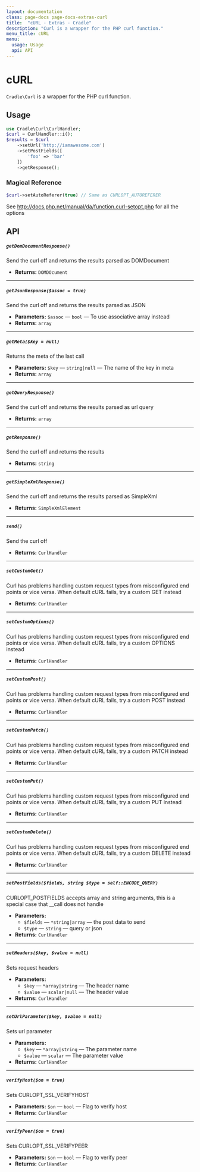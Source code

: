 ```yaml
---
layout: documentation
class: page-docs page-docs-extras-curl
title:  "cURL - Extras - Cradle"
description: "Curl is a wrapper for the PHP curl function."
menu_title: cURL
menu:
  usage: Usage
  api: API
---
```

# cURL

`Cradle\Curl` is a wrapper for the PHP curl function.

<a name="usage"></a>
## Usage

```php
use Cradle\Curl\CurlHandler;
$curl = CurlHandler::i();
$results = $curl
    ->setUrl('http://iamawesome.com')
    ->setPostFields([
        'foo' => 'bar'
    ])
    ->getResponse();
```

### Magical Reference

```php
$curl->setAutoReferer(true) // Same as CURLOPT_AUTOREFERER
```

See http://docs.php.net/manual/da/function.curl-setopt.php for all the options

<a name="api"></a>
## API

##### `getDomDocumentResponse()`

Send the curl off and returns the results parsed as DOMDocument

 * **Returns:** `DOMDOcument`

----

##### `getJsonResponse($assoc = true)`

Send the curl off and returns the results parsed as JSON

 * **Parameters:** `$assoc` — `bool` — To use associative array instead
 * **Returns:** `array`

----

##### `getMeta($key = null)`

Returns the meta of the last call

 * **Parameters:** `$key` — `string|null` — The name of the key in meta
 * **Returns:** `array`

----

##### `getQueryResponse()`

Send the curl off and returns the results parsed as url query

 * **Returns:** `array`

----

##### `getResponse()`

Send the curl off and returns the results

 * **Returns:** `string`

----

##### `getSimpleXmlResponse()`

Send the curl off and returns the results parsed as SimpleXml

 * **Returns:** `SimpleXmlElement`

----

##### `send()`

Send the curl off

 * **Returns:** `CurlHandler`

----

##### `setCustomGet()`

Curl has problems handling custom request types from misconfigured end points or vice versa. When default cURL fails, try a custom GET instead

 * **Returns:** `CurlHandler`

----

##### `setCustomOptions()`

Curl has problems handling custom request types from misconfigured end points or vice versa. When default cURL fails, try a custom OPTIONS instead

 * **Returns:** `CurlHandler`

----

##### `setCustomPost()`

Curl has problems handling custom request types from misconfigured end points or vice versa. When default cURL fails, try a custom POST instead

 * **Returns:** `CurlHandler`

----

##### `setCustomPatch()`

Curl has problems handling custom request types from misconfigured end points or vice versa. When default cURL fails, try a custom PATCH instead

 * **Returns:** `CurlHandler`

----

##### `setCustomPut()`

Curl has problems handling custom request types from misconfigured end points or vice versa. When default cURL fails, try a custom PUT instead

 * **Returns:** `CurlHandler`

----

##### `setCustomDelete()`

Curl has problems handling custom request types from misconfigured end points or vice versa. When default cURL fails, try a custom DELETE instead

 * **Returns:** `CurlHandler`

----

##### `setPostFields($fields, string $type = self::ENCODE_QUERY)`

CURLOPT_POSTFIELDS accepts array and string arguments, this is a special case that __call does not handle

 * **Parameters:**
   * `$fields` — `*string|array` — the post data to send
   * `$type` — `string` — query or json
 * **Returns:** `CurlHandler`

----

##### `setHeaders($key, $value = null)`

Sets request headers

 * **Parameters:**
   * `$key` — `*array|string` — The header name
   * `$value` — `scalar|null` — The header value
 * **Returns:** `CurlHandler`

----

##### `setUrlParameter($key, $value = null)`

Sets url parameter

 * **Parameters:**
   * `$key` — `*array|string` — The parameter name
   * `$value` — `scalar` — The parameter value
 * **Returns:** `CurlHandler`

----

##### `verifyHost($on = true)`

Sets CURLOPT_SSL_VERIFYHOST

 * **Parameters:** `$on` — `bool` — Flag to verify host
 * **Returns:** `CurlHandler`

----

##### `verifyPeer($on = true)`

Sets CURLOPT_SSL_VERIFYPEER

 * **Parameters:** `$on` — `bool` — Flag to verify peer
 * **Returns:** `CurlHandler`
